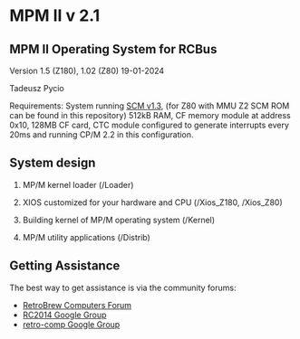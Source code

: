# MPM II v 2.1

## MPM II Operating System for RCBus

Version 1.5  (Z180), 1.02 (Z80)
19-01-2024

Tadeusz Pycio

Requirements:
System running [SCM v1.3](https://smallcomputercentral.wordpress.com/small-computer-monitor/), (for Z80 with MMU Z2 SCM ROM can be found in this repository) 512kB RAM, CF memory module at address 0x10, 128MB CF card, CTC module configured to generate interrupts every 20ms and running CP/M 2.2 in this configuration.

## System design

1. MP/M kernel loader (/Loader)

2. XIOS customized for your hardware and CPU (/Xios_Z180, /Xios_Z80)

3. Building kernel of MP/M operating system (/Kernel)

4. MP/M utility applications (/Distrib)

## Getting Assistance

The best way to get assistance is via the community forums:

- [RetroBrew Computers
  Forum](https://www.retrobrewcomputers.org/forum/)
- [RC2014 Google
  Group](https://groups.google.com/forum/#!forum/rc2014-z80)
- [retro-comp Google
  Group](https://groups.google.com/forum/#!forum/retro-comp)
